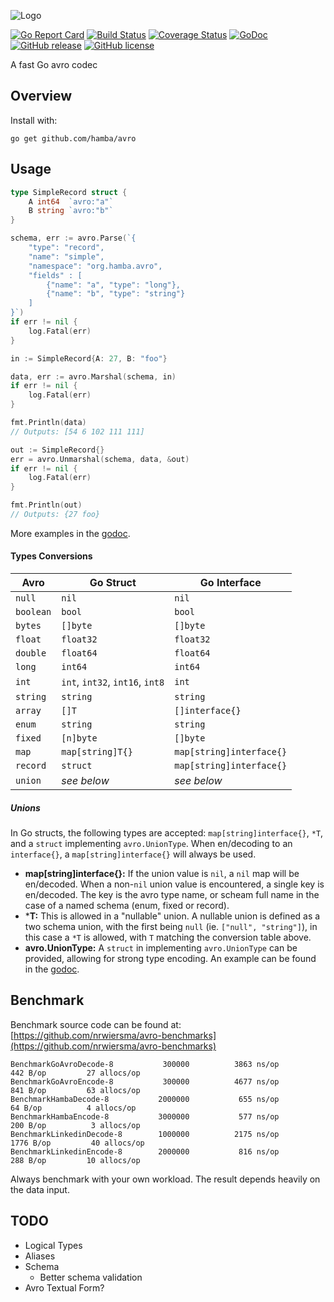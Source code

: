 ![Logo](http://svg.wiersma.co.za/hamba/project?title=avro&tag=A%20fast%20Go%20avro%20codec)

[![Go Report Card](https://goreportcard.com/badge/github.com/hamba/avro)](https://goreportcard.com/report/github.com/hamba/avro)
[![Build Status](https://travis-ci.com/hamba/avro.svg?branch=master)](https://travis-ci.com/hamba/avro)
[![Coverage Status](https://coveralls.io/repos/github/hamba/avro/badge.svg?branch=master)](https://coveralls.io/github/hamba/avro?branch=master)
[![GoDoc](https://godoc.org/github.com/hamba/avro?status.svg)](https://godoc.org/github.com/hamba/avro)
[![GitHub release](https://img.shields.io/github/release/hamba/avro.svg)](https://github.com/hamba/avro/releases)
[![GitHub license](https://img.shields.io/badge/license-MIT-blue.svg)](https://raw.githubusercontent.com/hamba/avro/master/LICENSE)

A fast Go avro codec

## Overview

Install with:

```shell
go get github.com/hamba/avro
```

## Usage

```go
type SimpleRecord struct {
	A int64  `avro:"a"`
	B string `avro:"b"`
}

schema, err := avro.Parse(`{
    "type": "record",
    "name": "simple",
    "namespace": "org.hamba.avro",
    "fields" : [
        {"name": "a", "type": "long"},
        {"name": "b", "type": "string"}
    ]
}`)
if err != nil {
	log.Fatal(err)
}

in := SimpleRecord{A: 27, B: "foo"}

data, err := avro.Marshal(schema, in)
if err != nil {
	log.Fatal(err)
}

fmt.Println(data)
// Outputs: [54 6 102 111 111]

out := SimpleRecord{}
err = avro.Unmarshal(schema, data, &out)
if err != nil {
	log.Fatal(err)
}

fmt.Println(out)
// Outputs: {27 foo}
```

More examples in the [godoc](https://godoc.org/github.com/hamba/avro).

#### Types Conversions

| Avro     | Go Struct                          | Go Interface              |
| -------- | ---------------------------------- | ------------------------- |
| `null`   | `nil`                              | `nil`                     |
| `boolean`| `bool`                             | `bool`                    |
| `bytes`  | `[]byte`                           | `[]byte`                  |
| `float`  | `float32`                          | `float32`                 |
| `double` | `float64`                          | `float64`                 |
| `long`   | `int64`                            | `int64`                   |
| `int`    | `int`, `int32`, `int16`, `int8`    | `int`                     |
| `string` | `string`                           | `string`                  |
| `array`  | `[]T`                              | `[]interface{}`           |
| `enum`   | `string`                           | `string`                  |
| `fixed`  | `[n]byte`                          | `[]byte`                  |
| `map`    | `map[string]T{}`                   | `map[string]interface{}`  |
| `record` | `struct`                           | `map[string]interface{}`  |
| `union`  | *see below*                        | *see below*               |

##### Unions

In Go structs, the following types are accepted: `map[string]interface{}`, `*T`, 
and a `struct` implementing `avro.UnionType`. When en/decoding to an `interface{}`, a 
`map[string]interface{}` will always be used.

* **map[string]interface{}:** If the union value is `nil`, a `nil` map will be en/decoded. 
When a non-`nil` union value is encountered, a single key is en/decoded. The key is the avro
type name, or scheam full name in the case of a named schema (enum, fixed or record).
* ***T:** This is allowed in a "nullable" union. A nullable union is defined as a two schema union, 
with the first being `null` (ie. `["null", "string"]`), in this case a `*T` is allowed, 
with `T` matching the conversion table above.
* **avro.UnionType:** A `struct` in implementing `avro.UnionType` can be provided, allowing for
strong type encoding. An example can be found in the [godoc](https://godoc.org/github.com/hamba/avro).

## Benchmark

Benchmark source code can be found at: [https://github.com/nrwiersma/avro-benchmarks](https://github.com/nrwiersma/avro-benchmarks)

```
BenchmarkGoAvroDecode-8     	  300000	      3863 ns/op	     442 B/op	      27 allocs/op
BenchmarkGoAvroEncode-8     	  300000	      4677 ns/op	     841 B/op	      63 allocs/op
BenchmarkHambaDecode-8      	 2000000	       655 ns/op	      64 B/op	       4 allocs/op
BenchmarkHambaEncode-8      	 3000000	       577 ns/op	     200 B/op	       3 allocs/op
BenchmarkLinkedinDecode-8   	 1000000	      2175 ns/op	    1776 B/op	      40 allocs/op
BenchmarkLinkedinEncode-8   	 2000000	       816 ns/op	     288 B/op	      10 allocs/op
```

Always benchmark with your own workload. The result depends heavily on the data input.

## TODO

* Logical Types
* Aliases
* Schema
    * Better schema validation
* Avro Textual Form?
